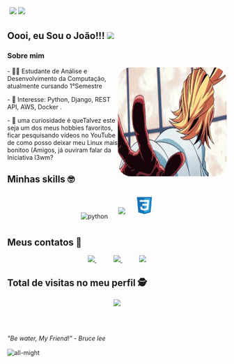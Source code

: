 <div style="display: inline-block; padding: 5px;">
    <img height="165em" src="https://github-readme-stats.vercel.app/api?username=coffeblackpremium&show_icons=true&theme=dracula" style="display:inline" /> 
    <img height="165em" src="https://github-readme-stats.vercel.app/api/top-langs/?username=coffeblackpremium&theme=dracula&layout=compact" style="display:inline"/>
</div>
<h2>Oooi, eu Sou o João!!! <img src="https://raw.githubusercontent.com/iampavangandhi/iampavangandhi/master/gifs/Hi.gif" width="30px"></h2>

### Sobre mim
<div style="display: inline_block"  >
<img align="right" width="250" height="250" style="border-radius:30px;" src="https://github.com/coffeblackpremium/coffeblackpremium/blob/main/all-might-plus-ultra.gif" />
<p> - 👨‍💻 Estudante de Análise e Desenvolvimento da Computação, atualmente cursando 1°Semestre </p>
<p> - 🎯 Interesse: Python, Django, REST API, AWS, Docker . </p>
<p> - 🤖 uma curiosidade é queTalvez este seja um dos meus hobbies favoritos, ficar pesquisando vídeos no YouTube de como posso deixar meu Linux mais bonitoo
(Amigos, já ouviram falar da Iniciativa I3wm? 
</div>

## Minhas skills :nerd_face:
<div align="center">
    <img style="padding: 10px;" height="40" src="https://raw.githubusercontent.com/jmnote/z-icons/master/svg/python.svg" alt="python" >
    <img style="padding: 10px;" height="40" src="https://raw.githubusercontent.com/devicons/devicon/master/icons/html5/html5-original.svg alt="html" >
    <img style="padding: 10px;" height="40" src="https://raw.githubusercontent.com/devicons/devicon/master/icons/css3/css3-original.svg" alt="CSS" >
</div>

## Meus contatos :iphone:

<p align="center">
    <a href="https://github.com/coffeblackpremium">
        <img  src="https://img.shields.io/badge/github-%23100000.svg?&style=for-the-badge&logo=github&logoColor=white&link=mailto:https://github.com/coffeblackpremium">
    </a>
    &nbsp;&nbsp;&nbsp;&nbsp;&nbsp;&nbsp;&nbsp;&nbsp;&nbsp;
    <a href="mailto:joaodamaceno188@gmail.com">
        <img src="https://img.shields.io/badge/gmail-D14836?&style=for-the-badge&logo=gmail&logoColor=white&link=mailto:joaodamaceno188@gmail.com">
    </a>
    &nbsp;&nbsp;&nbsp;&nbsp;&nbsp;&nbsp;&nbsp;&nbsp;&nbsp;
    <a href="https://www.linkedin.com/in/jo%C3%A3o-damaceno-martins-da-silva-27b3771b6/">
        <img src="https://img.shields.io/badge/linkedin-%230077B5.svg?&style=for-the-badge&logo=linkedin&logoColor=white&link=mailto:https://www.linkedin.com/in/jo%C3%A3o-damaceno-martins-da-silva-27b3771b6/">
    </a>
</p>

<p align="center"> 

 ## Total de visitas no meu perfil :detective: <br>
 <p align="center"> 
   <img alingn="center" src="https://profile-counter.glitch.me/coffeblackpremium/count.svg" />
 </p>

</p>
<br>
<br>
<p><i>"Be water, My Friend!" - Bruce lee</i></p>
<img height="90em" align="center" alt="all-might" src="https://giffiles.alphacoders.com/103/103147.gif" />
